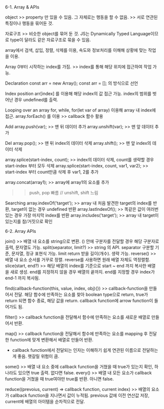 6-1. Array & APIs


object >> property 만 있을 수 있음. 그 자체로는 행동을 할 수 없음. >> 서로 연관된 특징이나 행동을 묶어둔 것.

자료구조 >> 비슷한 object를 묶어 둔 것. JS는 Dynamically Typed Language이므로 type이 달라도 같은 자료구조로 묶을 수 있음.

array에서 검색, 삽입, 정렬, 삭제를 이용, 속도와 정보처리를 이해해 상황에 맞는 작업을 이용.


Array
0부터 시작하는 index를 가짐. >> index를 통해 해당 위치에 접근하여 작업 가능.

Declaration
const arr = new Array();
const arr = [];
의 방식으로 선언

Index position
arr[index] 를 이용해 해당 index의 값 접근 가능.
index의 범위를 벗어난 경우 undefined를 출력.

Looping over an array
for, while,
for(let var of array) 이용해 array 내 index에 접근.
array.forEach() 를 이용 >> callback 함수 활용

Add
array.push(var); >> 맨 뒤 데이터 추가
array.unshift(var); >> 맨 앞 데이터 추가

Del
array.pop(); >> 맨 뒤 index의 데이터 삭제
array.shift(); >> 맨 앞 index의 데이터 삭제

array.splice(start-index, count); >> index의 데이터 삭제, count를 생략할 경우 start-index 부터 모두 삭제
array.splice(start-index, count, var1, var2); >> start-index 부터 count만큼 삭제 후 var1, 2를 추가

array.concat(array1); >> array에 array1의 요소를 추가

>> push, pop 빠름 // unshift, shift 느림

Searching
array.indexOf('target'); >> array 내 처음 발견한 target의 index를 반환, target이 없는 경우 undefined 반환
array.lastIndexOf(); >> 똑같은 값이 여러번 있는 경우 가장 마지막 index를 반환
array.includes('target'); >> array 내 target이 있는지를 참/거짓으로 확인


6-2. Array APIs

join() >> 배열 내 요소를 string으로 변환. () 안에 구분자를 전달할 경우 해당 구분자로 출력, 문자열도 가능.
split(separator, limit?) >> string 의 API. separator 구분할 기준, 문자열, 정규 표현식 가능. limit return 받을 길이(개수). 생략 가능.
reverse() >> 배열 내 요소 순서를 거꾸로 정렬. reverse를 사용하면 원래 배열 자체도 역정렬함.
slice(start, end?) >> 해당 배열의 index를 기준으로 start ~ end 까지 복사한 배열을 새로 생성. end를 지정하지 않을 경우 배열의 끝까지. end를 지정할 경우 index가 end-1 까지 복사됨.

find(callback-function(this, value, index, obj){}) >> callback-function을 만들어서 전달. 해당 함수에 만족하는 요소를 찾아 boolean type으로 return, true가 return 되면 함수 종료, 해당 값을 return. callback function에 arrow function이 들어가도 됨.

filter() >> callback function을 전달해서 함수에 만족하는 요소를 새로운 배열로 만들어서 반환.

map() >> callback function을 전달해서 함수에 만족하는 요소를 mapping 후 전달한 function에 맞게 변환해서 배열로 만들어 반환.

* callback function에서 전달되는 인자는 이해하기 쉽게 연관된 이름으로 전달하는게 좋음. 햇갈릴 위험이 큼.

some() >> 배열 내 요소 중에 callback function을 거쳤을 때 true가 있는지 확인, 하나라도 있으면 true 출력. 없다면 false.
every() >> 배열 내 모든 요소가 callback function을 거쳤을 때 true여야만 true를 반환. 아니면 false.

reduce((prevoius, current) => callback function, current index) >> 배열의 요소가 callback function을 지나면서 값이 누적됨. previous 값에 이전 연산값 저장, current에 배열의 아이템을 순차적으로 전달.

